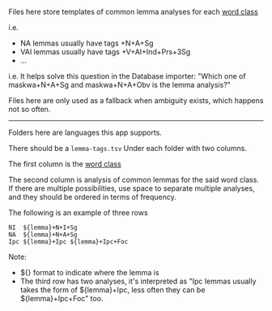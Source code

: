Files here store templates of common lemma analyses for each [word class](../../../docs/glossary.md#word-class)

i.e. 
- NA lemmas usually have tags +N+A+Sg
- VAI lemmas usually have tags +V+AI+Ind+Prs+3Sg
- ...

i.e. It helps solve this question in the Database importer: "Which one of maskwa+N+A+Sg and maskwa+N+A+Obv is the lemma analysis?"

Files here are only used as a fallback when ambiguity exists, which happens not so often.

---

Folders here are languages this app supports.

There should be a `lemma-tags.tsv` Under each folder with two columns.

The first column is the [word class](../../../docs/glossary.md#word-class)

The second column is analysis of common lemmas for the said word class. If there are multiple possibilities, 
use space to separate multiple analyses, and they should be ordered in terms of frequency.

The following is an example of three rows
```.tsv
NI  ${lemma}+N+I+Sg
NA  ${lemma}+N+A+Sg
Ipc ${lemma}+Ipc ${lemma}+Ipc+Foc
```

Note:
- ${} format to indicate where the lemma is 
- The third row has two analyses, it's interpreted as "Ipc lemmas usually takes the form of ${lemma}+Ipc, 
less often they can be ${lemma}+Ipc+Foc" too.